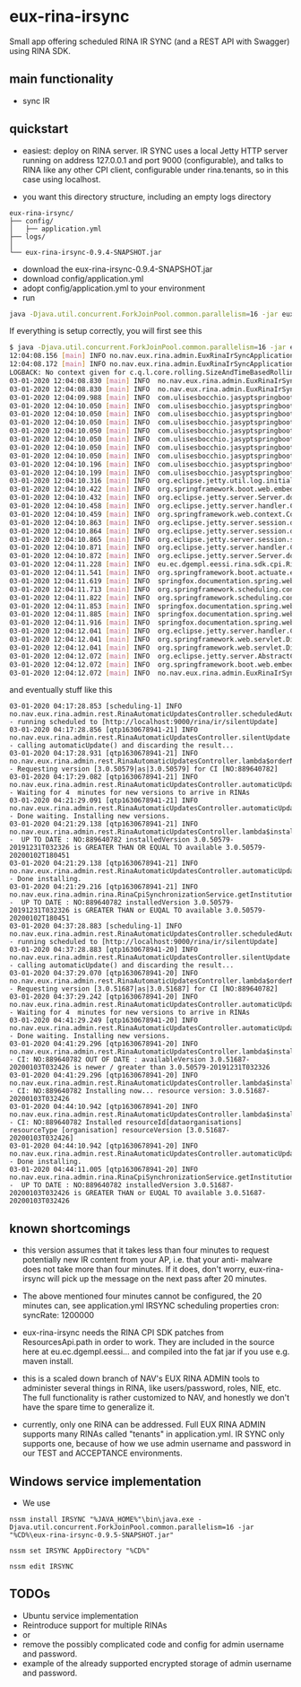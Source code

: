 # eux-rina-irsync

Small app offering scheduled RINA IR SYNC (and a REST API with Swagger) using RINA SDK.

## main functionality

* sync IR

## quickstart

* easiest: deploy on RINA server. IR SYNC uses a local Jetty HTTP server running on address 127.0.0.1 and port 9000 (configurable), and talks to RINA like any other CPI client, configurable under rina.tenants, so in this case using localhost.

* you want this directory structure, including an empty logs directory
```
eux-rina-irsync/
├── config/
│   ├── application.yml
├── logs/
│  
└── eux-rina-irsync-0.9.4-SNAPSHOT.jar
```
* download the eux-rina-irsync-0.9.4-SNAPSHOT.jar
* download config/application.yml
* adopt config/application.yml to your environment
* run 
```bash
java -Djava.util.concurrent.ForkJoinPool.common.parallelism=16 -jar eux-rina-irsync-0.9.4-SNAPSHOT.jar
```

If everything is setup correctly, you will first see this
```bash
$ java -Djava.util.concurrent.ForkJoinPool.common.parallelism=16 -jar eux-rina-irsync-0.9.4-SNAPSHOT.jar
12:04:08.156 [main] INFO no.nav.eux.rina.admin.EuxRinaIrSyncApplication - availableProcessors = 8
12:04:08.172 [main] INFO no.nav.eux.rina.admin.EuxRinaIrSyncApplication - parallism of pool   = 16
LOGBACK: No context given for c.q.l.core.rolling.SizeAndTimeBasedRollingPolicy@757108857
03-01-2020 12:04:08.830 [main] INFO  no.nav.eux.rina.admin.EuxRinaIrSyncApplication.logStarting - Starting EuxRinaIrSyncApplication v0.9.4-SNAPSHOT on A01APVW145 with PID 15104 (D:\bin\IRSYNC\eux-rina-irsync-0.9.4-SNAPSHOT.jar started by RA_K114434 in D:\bin\IRSYNC)
03-01-2020 12:04:08.830 [main] INFO  no.nav.eux.rina.admin.EuxRinaIrSyncApplication.logStartupProfileInfo - No active profile set, falling back to default profiles: default
03-01-2020 12:04:09.988 [main] INFO  com.ulisesbocchio.jasyptspringboot.configuration.EnableEncryptablePropertiesBeanFactoryPostProcessor.postProcessBeanFactory - Post-processing PropertySource instances
03-01-2020 12:04:10.050 [main] INFO  com.ulisesbocchio.jasyptspringboot.EncryptablePropertySourceConverter.makeEncryptable - Converting PropertySource configurationProperties [org.springframework.boot.context.properties.source.ConfigurationPropertySourcesPropertySource] to AOP Proxy
03-01-2020 12:04:10.050 [main] INFO  com.ulisesbocchio.jasyptspringboot.EncryptablePropertySourceConverter.makeEncryptable - Converting PropertySource servletConfigInitParams [org.springframework.core.env.PropertySource$StubPropertySource] to EncryptablePropertySourceWrapper
03-01-2020 12:04:10.050 [main] INFO  com.ulisesbocchio.jasyptspringboot.EncryptablePropertySourceConverter.makeEncryptable - Converting PropertySource servletContextInitParams [org.springframework.core.env.PropertySource$StubPropertySource] to EncryptablePropertySourceWrapper
03-01-2020 12:04:10.050 [main] INFO  com.ulisesbocchio.jasyptspringboot.EncryptablePropertySourceConverter.makeEncryptable - Converting PropertySource systemProperties [org.springframework.core.env.PropertiesPropertySource] to EncryptableMapPropertySourceWrapper
03-01-2020 12:04:10.050 [main] INFO  com.ulisesbocchio.jasyptspringboot.EncryptablePropertySourceConverter.makeEncryptable - Converting PropertySource systemEnvironment [org.springframework.boot.env.SystemEnvironmentPropertySourceEnvironmentPostProcessor$OriginAwareSystemEnvironmentPropertySource] to EncryptableMapPropertySourceWrapper
03-01-2020 12:04:10.050 [main] INFO  com.ulisesbocchio.jasyptspringboot.EncryptablePropertySourceConverter.makeEncryptable - Converting PropertySource random [org.springframework.boot.env.RandomValuePropertySource] to EncryptablePropertySourceWrapper
03-01-2020 12:04:10.050 [main] INFO  com.ulisesbocchio.jasyptspringboot.EncryptablePropertySourceConverter.makeEncryptable - Converting PropertySource applicationConfig: [file:./config/application.yml] [org.springframework.boot.env.OriginTrackedMapPropertySource] to EncryptableMapPropertySourceWrapper
03-01-2020 12:04:10.196 [main] INFO  com.ulisesbocchio.jasyptspringboot.resolver.DefaultLazyPropertyResolver.lambda$new$2 - Property Resolver custom Bean not found with name 'encryptablePropertyResolver'. Initializing Default Property Resolver
03-01-2020 12:04:10.199 [main] INFO  com.ulisesbocchio.jasyptspringboot.detector.DefaultLazyPropertyDetector.lambda$new$2 - Property Detector custom Bean not found with name 'encryptablePropertyDetector'. Initializing Default Property Detector
03-01-2020 12:04:10.316 [main] INFO  org.eclipse.jetty.util.log.initialized - Logging initialized @2450ms to org.eclipse.jetty.util.log.Slf4jLog
03-01-2020 12:04:10.422 [main] INFO  org.springframework.boot.web.embedded.jetty.JettyServletWebServerFactory.getWebServer - Server initialized with port: 9000
03-01-2020 12:04:10.432 [main] INFO  org.eclipse.jetty.server.Server.doStart - jetty-9.4.24.v20191120; built: 2019-11-20T21:37:49.771Z; git: 363d5f2df3a8a28de40604320230664b9c793c16; jvm 1.8.0_112-b15
03-01-2020 12:04:10.458 [main] INFO  org.eclipse.jetty.server.handler.ContextHandler.application.log - Initializing Spring embedded WebApplicationContext
03-01-2020 12:04:10.459 [main] INFO  org.springframework.web.context.ContextLoader.prepareWebApplicationContext - Root WebApplicationContext: initialization completed in 1598 ms
03-01-2020 12:04:10.863 [main] INFO  org.eclipse.jetty.server.session.doStart - DefaultSessionIdManager workerName=node0
03-01-2020 12:04:10.864 [main] INFO  org.eclipse.jetty.server.session.doStart - No SessionScavenger set, using defaults
03-01-2020 12:04:10.865 [main] INFO  org.eclipse.jetty.server.session.startScavenging - node0 Scavenging every 660000ms
03-01-2020 12:04:10.871 [main] INFO  org.eclipse.jetty.server.handler.ContextHandler.doStart - Started o.s.b.w.e.j.JettyEmbeddedWebAppContext@7bab3f1a{application,/,[file:///C:/Users/RA_K114434/AppData/Local/Temp/2/jetty-docbase.3217235774749337829.9000/, jar:file:/D:/bin/IRSYNC/eux-rina-irsync-0.9.4-SNAPSHOT.jar!/BOOT-INF/lib/springfox-swagger-ui-2.9.2.jar!/META-INF/resources],AVAILABLE}
03-01-2020 12:04:10.872 [main] INFO  org.eclipse.jetty.server.Server.doStart - Started @3005ms
03-01-2020 12:04:11.228 [main] INFO  eu.ec.dgempl.eessi.rina.sdk.cpi.RinaCpiClient.buildObjectMapper - Building the Object Mapper
03-01-2020 12:04:11.541 [main] INFO  org.springframework.boot.actuate.endpoint.web.EndpointLinksResolver.<init> - Exposing 5 endpoint(s) beneath base path '/actuator'
03-01-2020 12:04:11.619 [main] INFO  springfox.documentation.spring.web.PropertySourcedRequestMappingHandlerMapping.initHandlerMethods - Mapped URL path [/v2/api-docs] onto method [springfox.documentation.swagger2.web.Swagger2Controller#getDocumentation(String, HttpServletRequest)]
03-01-2020 12:04:11.713 [main] INFO  org.springframework.scheduling.concurrent.ThreadPoolTaskExecutor.initialize - Initializing ExecutorService 'applicationTaskExecutor'
03-01-2020 12:04:11.822 [main] INFO  org.springframework.scheduling.concurrent.ThreadPoolTaskScheduler.initialize - Initializing ExecutorService 'taskScheduler'
03-01-2020 12:04:11.853 [main] INFO  springfox.documentation.spring.web.plugins.DocumentationPluginsBootstrapper.start - Context refreshed
03-01-2020 12:04:11.885 [main] INFO  springfox.documentation.spring.web.plugins.DocumentationPluginsBootstrapper.start - Found 1 custom documentation plugin(s)
03-01-2020 12:04:11.916 [main] INFO  springfox.documentation.spring.web.scanners.ApiListingReferenceScanner.scan - Scanning for api listing references
03-01-2020 12:04:12.041 [main] INFO  org.eclipse.jetty.server.handler.ContextHandler.application.log - Initializing Spring DispatcherServlet 'dispatcherServlet'
03-01-2020 12:04:12.041 [main] INFO  org.springframework.web.servlet.DispatcherServlet.initServletBean - Initializing Servlet 'dispatcherServlet'
03-01-2020 12:04:12.041 [main] INFO  org.springframework.web.servlet.DispatcherServlet.initServletBean - Completed initialization in 0 ms
03-01-2020 12:04:12.072 [main] INFO  org.eclipse.jetty.server.AbstractConnector.doStart - Started ServerConnector@4c39bec8{HTTP/1.1,[http/1.1]}{localhost:9000}
03-01-2020 12:04:12.072 [main] INFO  org.springframework.boot.web.embedded.jetty.JettyWebServer.start - Jetty started on port(s) 9000 (http/1.1) with context path '/'
03-01-2020 12:04:12.072 [main] INFO  no.nav.eux.rina.admin.EuxRinaIrSyncApplication.logStarted - Started EuxRinaIrSyncApplication in 3.765 seconds (JVM running for 4.216)
```

and eventually stuff like this
```
03-01-2020 04:17:28.853 [scheduling-1] INFO  no.nav.eux.rina.admin.rest.RinaAutomaticUpdatesController.scheduledAutomaticUpdate - running scheduled to [http://localhost:9000/rina/ir/silentUpdate]
03-01-2020 04:17:28.856 [qtp1630678941-21] INFO  no.nav.eux.rina.admin.rest.RinaAutomaticUpdatesController.silentUpdate - calling automaticUpdate() and discarding the result...
03-01-2020 04:17:28.931 [qtp1630678941-21] INFO  no.nav.eux.rina.admin.rest.RinaAutomaticUpdatesController.lambda$orderNewInstitutionVersions$6 - Requesting version [3.0.50579|as|3.0.50579] for CI [NO:889640782]
03-01-2020 04:17:29.082 [qtp1630678941-21] INFO  no.nav.eux.rina.admin.rest.RinaAutomaticUpdatesController.automaticUpdate - Waiting for 4  minutes for new versions to arrive in RINAs
03-01-2020 04:21:29.091 [qtp1630678941-21] INFO  no.nav.eux.rina.admin.rest.RinaAutomaticUpdatesController.automaticUpdate - Done waiting. Installing new versions.
03-01-2020 04:21:29.138 [qtp1630678941-21] INFO  no.nav.eux.rina.admin.rest.RinaAutomaticUpdatesController.lambda$installNewInstitutionVersion$4 -  UP TO DATE : NO:889640782 installedVersion 3.0.50579-20191231T032326 is GREATER THAN OR EQUAL TO available 3.0.50579-20200102T180451
03-01-2020 04:21:29.138 [qtp1630678941-21] INFO  no.nav.eux.rina.admin.rest.RinaAutomaticUpdatesController.automaticUpdate - Done installing.
03-01-2020 04:21:29.216 [qtp1630678941-21] INFO  no.nav.eux.rina.admin.rina.RinaCpiSynchronizationService.getInstitutionVersions -  UP TO DATE : NO:889640782 installedVersion 3.0.50579-20191231T032326 is GREATER THAN or EUQAL TO available 3.0.50579-20200102T180451
03-01-2020 04:37:28.883 [scheduling-1] INFO  no.nav.eux.rina.admin.rest.RinaAutomaticUpdatesController.scheduledAutomaticUpdate - running scheduled to [http://localhost:9000/rina/ir/silentUpdate]
03-01-2020 04:37:28.883 [qtp1630678941-20] INFO  no.nav.eux.rina.admin.rest.RinaAutomaticUpdatesController.silentUpdate - calling automaticUpdate() and discarding the result...
03-01-2020 04:37:29.070 [qtp1630678941-20] INFO  no.nav.eux.rina.admin.rest.RinaAutomaticUpdatesController.lambda$orderNewInstitutionVersions$6 - Requesting version [3.0.51687|as|3.0.51687] for CI [NO:889640782]
03-01-2020 04:37:29.242 [qtp1630678941-20] INFO  no.nav.eux.rina.admin.rest.RinaAutomaticUpdatesController.automaticUpdate - Waiting for 4  minutes for new versions to arrive in RINAs
03-01-2020 04:41:29.249 [qtp1630678941-20] INFO  no.nav.eux.rina.admin.rest.RinaAutomaticUpdatesController.automaticUpdate - Done waiting. Installing new versions.
03-01-2020 04:41:29.296 [qtp1630678941-20] INFO  no.nav.eux.rina.admin.rest.RinaAutomaticUpdatesController.lambda$installNewInstitutionVersion$4 - CI: NO:889640782 OUT OF DATE : availableVersion 3.0.51687-20200103T032426 is newer / greater than 3.0.50579-20191231T032326
03-01-2020 04:41:29.296 [qtp1630678941-20] INFO  no.nav.eux.rina.admin.rest.RinaAutomaticUpdatesController.lambda$installNewInstitutionVersion$4 - CI: NO:889640782 Installing now... resource version: 3.0.51687-20200103T032426
03-01-2020 04:44:10.942 [qtp1630678941-20] INFO  no.nav.eux.rina.admin.rest.RinaAutomaticUpdatesController.lambda$installNewInstitutionVersion$4 - CI: NO:889640782 Installed resourceId[dataorganisations] resourceType [organisation] resourceVersion [3.0.51687-20200103T032426]
03-01-2020 04:44:10.942 [qtp1630678941-20] INFO  no.nav.eux.rina.admin.rest.RinaAutomaticUpdatesController.automaticUpdate - Done installing.
03-01-2020 04:44:11.005 [qtp1630678941-20] INFO  no.nav.eux.rina.admin.rina.RinaCpiSynchronizationService.getInstitutionVersions -  UP TO DATE : NO:889640782 installedVersion 3.0.51687-20200103T032426 is GREATER THAN or EUQAL TO available 3.0.51687-20200103T032426
```
  
## known shortcomings

* this version assumes that it takes less than four minutes to request potentially new IR content from your AP, i.e. that your anti-
  malware does not take more than four minutes. If it does, don't worry, eux-rina-irsync will pick up the message on the next pass after
  20 minutes.
  
* The above mentioned four minutes cannot be configured, the 20 minutes can, see application.yml 
IRSYNC scheduling properties
cron:
  syncRate: 1200000
  
* eux-rina-irsync needs the RINA CPI SDK patches from ResourcesApi.path in order to work. They are included in the source here at
  eu.ec.dgempl.eessi... and compiled into the fat jar if you use e.g. maven install.

* this is a scaled down branch of NAV's EUX RINA ADMIN tools to administer several things in RINA, like users/password, roles, NIE, etc.
  The full functionality is rather customized to NAV, and honestly we don't have the spare time to generalize it.
  
* currently, only one RINA can be addressed. Full EUX RINA ADMIN supports many RINAs called "tenants" in application.yml.
  IR SYNC only supports one, because of how we use admin username and password in our TEST and ACCEPTANCE environments. 

## Windows service implementation

* We use 
```
nssm install IRSYNC "%JAVA_HOME%"\bin\java.exe -Djava.util.concurrent.ForkJoinPool.common.parallelism=16 -jar "%CD%\eux-rina-irsync-0.9.5-SNAPSHOT.jar"

nssm set IRSYNC AppDirectory "%CD%"

nssm edit IRSYNC
```

## TODOs

* Ubuntu service implementation
* Reintroduce support for multiple RINAs
* or
* remove the possibly complicated code and config for admin username and password.
* example of the already supported encrypted storage of admin username and password.
